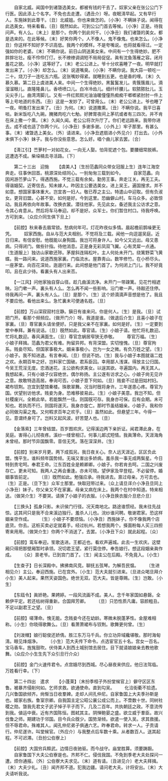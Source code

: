 <!-- { "loadSidebar": true } -->
　　自家北威。闻国中到诸曁选美女。都被有钱的干去了。奴家父亲在张公公门下行医。因此添上个名字。不免也去走遭。〔遇丑介〕呀。夜眠淸早起。又有早行人。东施妹到此尊干。〔丑〕北威姐。你也来做怎的。〔小净〕不瞒妹子说。闻得在此选美女。特来看看。〔丑〕旣然如此。可到公公门首去等候。〔小净〕正是。待我问声。有人么。〔末上〕是那个。你两个到此何干。〔小净丑〕我们诸曁的美女。都是选来的。在此等候。〔末〕好笑你两个。人不像人。鬼不像鬼。也来怎么。〔小净丑〕你这样不知好歹不识高低。我两个的模样。不是夸嘴说。也将就看得过。一定强如你的老婆。〔末〕不瞒你说。前日山阴送美女来。中间有一个生得绝妙。肥不胖胖壮壮。瘦不伶伶仃仃。长不缭缭调调短不局局促促。眞有沈鱼落雁之容。闭月羞花之貌。〔小净〕这等好了。〔末〕老公公进上。爷十分欢喜睡了一夜。明早就打发出来了。〔小净〕却怎么。〔末〕说道嘴臭。〔小净〕不瞒你说。我大蒜一顿吃一二十。烧刀子一连吃五六甁。这张嘴妙得紧。就睡到五更。也是香的哩。〔末〕久慕久慕。第二日上虞进美人来。中间一个生得绝妙。黑鬒鬒发儿。靑簇簇眉儿。滴溜溜眼儿。直隆隆鼻儿。香喷喷口儿。白冷冷齿儿。细纤纤腰儿。软脓脓肚儿。玉尖尖手儿。曲湾湾脚儿。又有一件红熙熙光油油暖僮僮热痴痴干喞喞紧肘肘一件上等上号地道的东西。〔丑〕这是一发妙了。可曾用么。〔末〕老公公进上。爷也睡了一夜。明蚤打发出来了。〔丑〕为何。〔末〕说道撒熏。〔丑〕不瞒你说。我平日喜啖。新米饭吃八九碗。腌猪肉吃六七觔。好脾胃夜间上茅坑或者有三四次。并不肯在床上撒一个熏。〔末〕久闻久闻。老公公将次升厅了。你们老远路来。我带你进去。成不成也适了你两个兴。〔小净丑〕多谢多谢。〔小外上〕牢子那里。有甚么事。〔末〕诸曁选上美女。〔外〕请进来。〔小净丑遮扇进小外见介〕打出去。〔小外末俱下小净〕妹子。我与你没些意思。怎么好。唱个曲儿家去罢。〔合〕 

　　【淸江引】苎萝村一对如花女。一向无人娶。怕背驼遮个包。要腰细常脱裤。这遭选不成。柴垜槁去寻活路。〔下〕 


　　第二十三出　迎施 
　　【虞美人】〔生扮范蠡同众带女冠服上生〕连年江海空奔走。往事休回首。桃源深处结同心。一别匆匆三载到如今。 
　　自家范蠡。向因闲游苎萝山下。得遇西施。不觉三载有余矣。勤劳王事。奔走江关。再无工夫。得谐姻契。近寄信去。知未嫁人。昨因主公要选美女。进上吴王。遍国搜求。并不如意。想国家事体重大。岂宜吝一妇人。敬已荐之主公。特遣山中迎取。但有负淑女。更背旧盟。心甚不安。如何是好。今到这里。恐幽僻山村。车马众多。必致惊动。我且再依向年故事。改换衣裳。潜往他家。先见此女。备述我主公访求之意。令其心肯意从。然后将车马奉迎。却不是好。众军士。你们暂住村口。待我呼唤。方可到来。〔众应介同生俱下旦上〕 

　　【前腔】秋来春去眉常锁。愁病何年可。灯花昨夜似多情。晨起檐前鹊噪更无凭。 
　　奴家西施。自从与范大夫相别。不觉将及三载。闻他一向逗遛吴庭。近日归来。有信安慰。他旣能以身狥国。我岂可将身许人。如今父又远出。母又患病。只得闭门。做些针指。待他消息。正是身无彩凤双飞翼。心有灵犀一点通。〔生道服上〕独访山家歇还陟。茅屋斜连隔松叶。主人何处未开门。绕篱野菜飞黄蝶。我一路问来。说道西施家裏。门临流水。屋靠靑山。数竿修竹。在小桥尽头。一座茅堂。向百花深处。迤逦行来。此间想是他门首了。为何闭上门儿。我不好竟叩。且在此少待。看裏头有人出来否。 

　　【一江风】问他家独自穿山径。趁几曲溪流净。未开门一带疎篱。见花竹相遮映。沿门嗽一声。裏头有人么。怎么再不闻一些影响。沿门嗽一声。待敲还住停。待我再问一声。裏头有人么。〔旦〕是那个。〔生〕这个娇滴滴声音想是他了。我且不要应他。看他出来么。急忙裏未可便通名姓。〔旦〕 

　　【前腔】万山深寂寂村庄静。鎭日有谁来问。你是何人。〔生〕是我。〔旦〕试把门开。看那个频频应。〔做开门介〕呀。我道是谁。〔做退后介生〕且喜小娘子在家裏。〔旦〕尊官裏头请坐便好。只是我父亲不在家裏。如何是好。〔生〕一定要到堂中奉拜。兼有说话。〔旦〕旣然如此。尊官请。〔生〕小娘子请。他忙将礼数迎。忙将礼数迎。春风满面生。〔旦〕尊官念蜗居窄狭无恭敬。 
　　尊官万福。〔生〕小娘子拜揖。范蠡为君父有难。拘留异邦。有背深盟。实切惶愧。〔旦〕尊官拘系。贱妾尽知。但国家事极大。姻亲事极小。岂为一女之微。有负万姓之望。〔生〕小娘子。我不知进退。有言奉闻。〔旦〕但说不妨。〔生〕我与小娘子本图就谐二姓之欢。永期百年之好。岂料家亡国破。君系臣囚。幸用鄙人浅谋。得放主公归国。今吴王荒淫无度。恋酒迷花。主公欲构求美女。以逞其欲。寻遍国内。再无其人。我想起来。只有小娘子仪容绝世。偶尔称扬。主公遂有访求之心。小娘子尙无见许之意。故敢特造高居。奉询可否。小娘子意下何如。〔旦〕贱妾不过是田姑村妇。裙布钗荆。岂宜到楚馆秦楼。珠歌翠舞。况当时旣将身许。三年遂患心疼。尊官为国。伏望别访他求。贱妾为身。恐难移彼易此。〔生〕小娘子美意。我岂不知。但社稷废兴。全赖此举。若能飘然一往。则国旣可存。我身亦可保。后有会期。未可知也。若执而不行。则国将遂灭。我身亦旋亡。那时节虽结姻亲。小娘子。我和你必同做沟渠之鬼。又何暇求百年之欢乎。〔旦〕虽然如此。但悬望三年。今得一见。意谓终身可了。岂料又起风波。好苦楚人也。〔旦〕 

　　【金落索】三年曾结盟。百岁图欢庆。记得溪边两下亲折证。闻君滞此身。在吴庭。害得心儿彻夜疼。溪纱一缕曾相订。何事儿郞忒短情。我眞薄命。天涯海角未曾经。那时节异国飘零。音信无凭。落在深深井。〔生〕 

　　【前腔】别来岁月更。两下成孤另。我日夜关心。奈人远天涯近。区区负此盟。愧平生。谁料频年国势倾。无端又害出多娇病。羞杀我一事无成两鬓星。今日特到贵宅呵。奉君王命。江东百姓全是赖卿卿。小娘子。你若肯去呵。二国之兴废存亡。更未可知。我两人之再会重逢。亦未可晓。望伊家及早登程。不必留停。婚姻事皆前定。 
　　〔旦〕旣然如此。勉强应承。待我进去。禀过母亲。方可去也。〔生〕正是。〔旦下生〕众军士那里。快取冠带过来。〔众上请旦诨介小净丑旦同上小净丑〕妹子。你父亲又不在家裏。母亲又病在床上。我两个在村中知道。特来相送。〔做哭介生〕不要哭。请换了小娘子的衣服。〔小净丑换衣服介旦悲介旦〕 

　　【三换头】孤身只影。未识侯门行径。况天南地北。路途谁惯经。我未往先战惊。这其间只是我不合来溪边独行。羞杀人儿也。浣纱谁问聘。敬谢君家。恐这样姻亲空作成。 
　　〔生〕小娘子不要烦恼。〔小净丑〕西施妹子。你不像我两个店底货。你去。这桩买卖必定就着手。经过杭州。若想我两个。搽面粉每人买三四担寄来用用。〔做哭介生〕你两个不消送了。去罢。〔小净丑下众〕就此起程。〔众〕 

　　【前腔】鸾车奉迎。笙歌迭进。王都近也。看欢声遍城。此去一生欢庆。这壁厢只得把那壁厢暂时承领。况切君王望。紧行莫住停。奉吿娘行。想这段姻亲眞作成。 
　　〔众〕禀老爷。已到宫门首了。〔生〕闻主公在后殿。不免竟入。〔小生〕 

　　【生查子】日长深殿中。拂拂南风竞。聊抚五弦琴。为解吾民愠。 
　　〔生进相见介〕主公。奉迎西施。已在宫外。〔小生〕范大夫就引进来。〔旦进众喝旦拜介小生〕美人起来。果然天姿国色。绝世无双。范大夫。皆是尊赐。〔生〕岂敢。〔小生〕 

　　【东瓯令】眞娇艳。果娉婷。一段风流画不成。美人。念千年家国如悬磬。全赖伊平定。若还枯树得重新。合国拜芳卿。 
　　〔旦〕只恐性质凡庸。容颜粗丑。不足以副君王之望。〔旦〕 

　　【前腔】嗟薄命。愧无能。念贱妾今还在幼龄。寒微未脱蓬茅性。金屋难相称。〔小生〕你晓得歌舞么。〔旦〕看萧萧裙布与钗荆。歌舞更何曾。〔生〕 

　　【刘泼帽】娘行聪俊还娇倩。胜江东万马千兵。你立功异域纔堪敬。那时海甸淸。眼见烽烟净。 
　　〔小生〕范大夫传下命令。点选宦官五十名。宫女一百名。宝马香车。旌旄鼓吹。伏侍美人到西土城别馆去居住。目下就请娘娘亲去教他歌舞。〔众应介小生生先下众引旦行介众〕 

　　【前腔】金门火速传君令。点宫娥尽到西城。尽心昼夜来供应。他日法驾临。万姓看行幸。〔下〕 


　　第二十四出　遣求 
　　【小蓬莱】〔末扮季桓子外扮堂候官上〕僻守区区东鲁。被暴齐侵削何如。乞师求救。欲通使命。直到勾吴。 
　　化洽街衢不拾遗。几兴鲁国欲倾齐。尙惭当日收羣婢。走却人间孔仲尼。自家鲁国上大夫季孙斯是也。姬家右族。鲁室宗卿。自我国主定公昭公襄公成公而上。不啻数十世。同树社稷之勋。曁我先君文子武子悼子平子而下。几及二百年。共执朝廷之政。不意流传到我。値运中衰。近有齐国陈恒。图弒其主。阴惮鲍晏之盛。欲立威于羣臣。故兴伐鲁之师。期建功于邻国。目今兵众旣少。国势渐倾。欲遣一使入吴。求其救援。但不辱君命。殊难其人。闻孔仲尼弟子俱通六艺。昨奉君命。转求一人。子贡请行。仲尼遂许。叫堂候官。〔外应介〕与我整点后车数十乘。从者数百人。送其起程。不可迟滞。〔丑扮公伯寮上〕 

　　【前腔】大国穷兵黩武。边情日夜驰驱。而今战守。庙堂胜算。须要踌蹰。 
　　自家鲁国下大夫公伯寮是也。齐邦不仁。侵伐我国。不免到季老大夫处探问一遭。烦你通报。〔外〕公伯寮大夫求见。〔末〕道有请。〔丑进见介〕老大夫拜揖。〔末〕大夫少礼。〔丑〕闻齐邦不道。犯我边疆。请问老大夫。计将安出。〔末〕大夫请听我说。 

